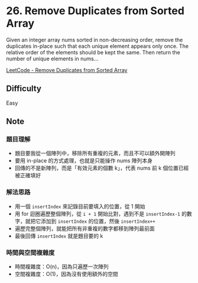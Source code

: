 # 26. Remove Duplicates from Sorted Array

Given an integer array nums sorted in non-decreasing order, remove the duplicates in-place such that each unique element appears only once. The relative order of the elements should be kept the same. Then return the number of unique elements in nums...

[LeetCode - Remove Duplicates from Sorted Array](https://leetcode.com/problems/remove-duplicates-from-sorted-array/description/?envType=problem-list-v2&envId=array)

## Difficulty

Easy

## Note

### 題目理解

- 題目要我從一個陣列中，移除所有重複的元素，而且不可以額外開陣列
- 要用 in-place 的方式處理，也就是只能操作 nums 陣列本身
- 回傳的不是新陣列，而是「有效元素的個數 k」，代表 nums 前 k 個位置已經被正確填好

### 解法思路

- 用一個 `insertIndex` 來記錄目前要填入的位置，從 1 開始
- 用 for 迴圈遍歷整個陣列，從 `i + 1` 開始比對，遇到不是 `insertIndex-1` 的數字，就把它添加到 `insertIndex` 的位置，然後 `insertIndex++`
- 遍歷完整個陣列，就能把所有非重複的數字都移到陣列最前面
- 最後回傳 `insertIndex` 就是題目要的 k

### 時間與空間複雜度

- 時間複雜度：O(n)，因為只遍歷一次陣列
- 空間複雜度：O(1)，因為沒有使用額外的空間
